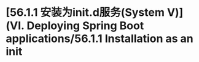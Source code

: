 # \[56.1.1 安装为init.d服务\(System V\)\]\(VI. Deploying Spring Boot applications/56.1.1 Installation as an init

